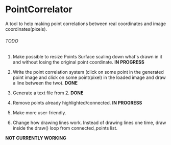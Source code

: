 # PointCorrelator
A tool to help making point correlations between real coordinates and image coordinates(pixels).

###### TODO ######

1. Make possible to resize Points Surface scaling down what's drawn in it and without losing the original point coordinate. **IN PROGRESS**

2. Write the point correlation system (click on some point in the generated point image and click on some point(pixel) in the loaded image and draw a line between the two). **DONE**

3. Generate a text file from 2. **DONE**

4. Remove points already highlighted/connected. **IN PROGRESS**

5. Make more user-friendly.

6. Change how drawing lines work. Instead of drawing lines one time, draw inside the draw() loop from connected_points list.

**NOT CURRENTLY WORKING**
